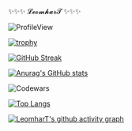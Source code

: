 
<div class='profile'>
    <p content='LeomharT'><span>✨✨✨</span> 𝓛𝓮𝓸𝓶𝓱𝓪𝓻𝓣 <span>✨✨✨</span></p>
</div>

![ProfileView](https://komarev.com/ghpvc/?username=LeomharT)

[![trophy](https://github-profile-trophy.vercel.app/?username=LeomharT&theme=algolia)](https://github.com/LeomharT)

[![GitHub Streak](https://streak-stats.demolab.com?user=LeomharT&theme=algolia&hide_border=true)](https://git.io/streak-stats)

[![Anurag's GitHub stats](https://github-readme-stats.vercel.app/api?username=LeomharT&theme=algolia&hide_border=true)](https://github.com/LeomharT)

![Codewars](https://github.r2v.ch/codewars?user=LeomharT&top_languages=true&theme=nightowl)

[![Top Langs](https://github-readme-stats.vercel.app/api/top-langs/?username=LeomharT&layout=compact&theme=algolia&hide_border=true)](https://github.com/LeomharT)

[![LeomharT's github activity graph](https://github-readme-activity-graph.cyclic.app/graph?username=LeomharT&theme=react-dark)](https://github.com/LeomharT)

<!--
**LeomharT/LeomharT** is a ✨ _special_ ✨ repository because its `README.md` (this file) appears on your GitHub profile.

Here are some ideas to get you started:

- 🔭 I’m currently working on ...
- 🌱 I’m currently learning ...
- 👯 I’m looking to collaborate on ...
- 🤔 I’m looking for help with ...
- 💬 Ask me about ...
- 📫 How to reach me: ...
- 😄 Pronouns: ...
- ⚡ Fun fact: ...
-->
